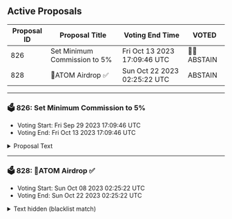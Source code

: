## Active Proposals

| Proposal ID | Proposal Title | Voting End Time | VOTED |
|-------------|----------------|-----------------|-------|
| 826 | Set Minimum Commission to 5% | Fri Oct 13 2023 17:09:46 UTC | 🤷‍♂️ ABSTAIN |
| 828 | 💎ATOM Airdrop ✅ | Sun Oct 22 2023 02:25:22 UTC | ABSTAIN |

---

### 🗳 826: Set Minimum Commission to 5%
- Voting Start: Fri Sep 29 2023 17:09:46 UTC
- Voting End: Fri Oct 13 2023 17:09:46 UTC

<details>
<summary>Proposal Text</summary>
 
# Minimum Commission Signalling Proposal

Authors: [Simply Staking](https://twitter.com/SimplyStaking)

## Background of the Issue

This is not the first time the universal minimum commission for validators debate has been brought up. In a previous proposal with a similar context, the overwhelming majority of validators and the community voted against implementing a universal minimum commission.

Whilst this was less than a year ago, we believe that the context has changed with the introduction of Replicated Security.

The proposal below will:

* Introduce a global minimum commission of 5% to allow validators to generate revenue in order to re-invest those funds into the security of the chain through enhanced operational capacity and better infrastructure

* Lead to a reduction in staking APR by 1%.

The minimum commission would remove the incentive for delegators to choose a validator purely off of their commissions. In a healthy governance system, delegators would ideally choose a validator based on other metrics such as the quality of their infrastructure, their socials and their approach towards participation in the network (be it code or governance).

In doing so, this will promote a healthier level of competition rather than a race towards zero.

## Why do we need minimum commissions?

The Cosmos validator ecosystem is diverse with respect to the types of validators that are present. There are validators that are professional companies such as Notional and Simply Staking (the proposers of this proposal) and then there are those validators that validate as a hobby. What all types of validators have in common is the need for revenue. Revenue is required as a justified cause for contributing your time and effort to the cause. Earning income is also required in order to pay for operational expenses and for better infrastructure (which the Hub requires even more so).

With the introduction of Replicated Security and the onboarding of new consumer chains, hardware demands have been ever-increasing. In response to this, there have been a few shifts in commission rates on a per-validator basis. However, the policy on the Hub still remains 0% which once again, leads to unsustainable and unviable operational practice.

## Financial Viability and Sustainability of a Validator in the Replicated Security Era

According to recent Chorus One research on onboarding consumer chains, some interesting insights were presented. The report presented how much costs are associated with running a node with the lower-bound estimate calculated to be roughly 5K.

In that same study they shared that, based on their estimates, those validators with a voting power of 0.2% on the Cosmos Hub would just about break even when two consumer chains will be on-boarded. That scenario has happened already with the successful onboarding of Neutron and Stride as consumer chains. It is important to note that the research had the assumption that validators had a 5% commission attached to them.

Assuming that there are validators who run with 0% commission with the hopes of climbing the set, they will have sunken costs of roughly 5K per year with no revenue. This is not a sustainable practice for a network which boasts about its security. For a validator running on 0% commission with the hopes of one day raising their commission to generate enough revenue to turn sustainable, they need to reach a share of 0.4% in voting power on the Hub which equates to roughly 980,000 ATOM delegated to them.

If the whole premise of the Hub is being a chain for providing security to other chains, we would need a set of robust validators with strong hardware, infrastructure and sustainable revenue streams in order to provide what is going to be asked of the Hub when more consumer chains get on-boarded.

## Centralising Risks

There is a plausible case that due to the increased costs associated with Replicated Security and running a validator at no/low commissions, those validators are most susceptible to ceasing operations due to the extreme pressure of off-chain costs and the lack of on-chain cash flow generation.

From the basis of funding, the Cosmos Hub can not assure itself of the validator's continued participation in the future. The objective is to formulate a resilient, reliable, and enduring Cosmos Hub -- we see no avenue to this eventuality under a system that does not effectively monetarily support its node operators. In such a system, where validators are likely to become defunct, delegators will turn to reputable large validators for safe harbour thus increasing and consolidating the voting power of the Cosmos Hub.

If this scenario happens with a few validators, one can see the possible issue of having a more centralised system. This is why we need to protect those validators by allowing them to make some form of revenue which in turn will protect those delegators from an unexpected shutdown of a validator's operations.

## APR Hit

We usually like to discuss changes to the monetary mechanics of the network in APR. Currently, a validator offering 5% commissions will yield a delegator 18.17% on their ATOM. On the other hand, a validator offering 0% commissions will yield 19.12%.

The change for a more secure and sustainable validator set costs a delegator 1% per year in ATOM rewards.

## Why 5%?

We think 5% is the fairest in order to create an equal and sustainable validator set. Those at the bottom can find different value approaches for delegators to delegate to them whilst actively generating revenue for their operations.

Take the lowest validator in the set at the moment with 42,953 ATOM bonded on their validator. Assuming a 5% global minimum fee is applied, this validator would earn 902 per year on their tokens. All of the funding could be used to re-invest in hardware or to cover some costs or to even pay for marketing campaigns to boost their delegations.

## Narrowing the gap between validators

Not only are validators with a 0% commission financially unsustainable, but they pose additional risks to users. New users frequently choose 0% validators because they see that there is no cost. However, we have recently seen validators like 'nodes by girls' and 'sunflower' who take advantage of this system by attracting delegators with the promise of low commissions but then without any prior warning, increase the commissions to above normal levels.

We reduce the effectiveness of this type of trickery by having a minimum commission.

## Learning from the Past

The discussions have been present for years starting back in 2019 with Proposal 12 In which the majority of validators voted that having 0% commission is harmful to the network. More recently in Proposal 76 which wished to create a global minimum commission of 5% (similar to this proposal), the overwhelming response was to reject the proposed changes as mentioned above.

We believe that Proposal 76 was on the right track however lacked substance in helping us understand: why we need to raise the commission, the implications involved with such a change, and what are the ways forward for those validators who relied on low commissions as a value play to attract delegators.

Cosmos Forum Post: [Minimum Commission Proposal](https://forum.cosmos.network/t/proposal-last-call-minimum-commission-proposal/11234)

*Please note that this is a signalling proposal and the works to implement the code will be added in a future update to the Cosmos SDK if approved.*

##Governance Votes

- By voting **YES**, you agree that the network should adopt a 5% Minimum Commission across the entire Validator set.
- By voting **NO**, you disagree that the network should adopt a 5% Minimum commission rate.
- By voting **ABSTAIN**, you express no opinion on the matter.
- A **NoWithVeto** vote indicates a proposal either (1) is deemed to be spam, i.e., irrelevant to Cosmos Hub, (2) disproportionately infringes on minority interests, or (3) violates or encourages violation of the rules of engagement as currently set out by Cosmos Hub governance
</details>

---

### 🗳 828: 💎ATOM Airdrop ✅
- Voting Start: Sun Oct 08 2023 02:25:22 UTC
- Voting End: Sun Oct 22 2023 02:25:22 UTC

<details>
<summary>Text hidden (blacklist match)</summary>
 
</details>
